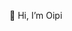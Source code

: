 👋 Hi, I’m Oipi

<!---
oipizdexxc/oipizdexxc is a ✨ special ✨ repository because its `README.md` (this file) appears on your GitHub profile.
You can click the Preview link to take a look at your changes.
--->
